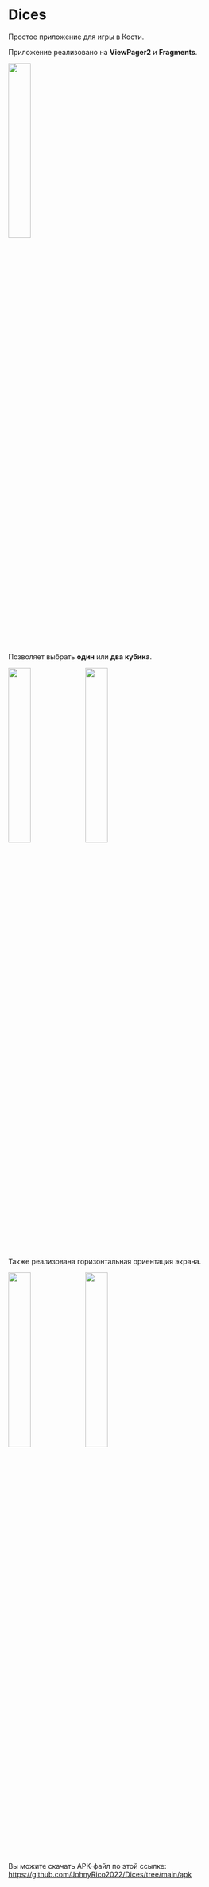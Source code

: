 # Dices

Простое приложение для игры в Кости.

Приложение реализовано на **ViewPager2** и **Fragments**.

<image src="/ScreenShots/1.jpg" width=30% height=30%>

Позволяет выбрать **один** или **два кубика**.

<image src="/ScreenShots/2.jpg" width=30% height=30%>

<image src="/ScreenShots/3.jpg" width=30% height=30%>


Также реализована горизонтальная ориентация экрана.

<image src="/ScreenShots/4.jpg" width=30% height=30%>

<image src="/ScreenShots/5.jpg" width=30% height=30%>




Вы можите скачать APK-файл по этой ссылке:
https://github.com/JohnyRico2022/Dices/tree/main/apk